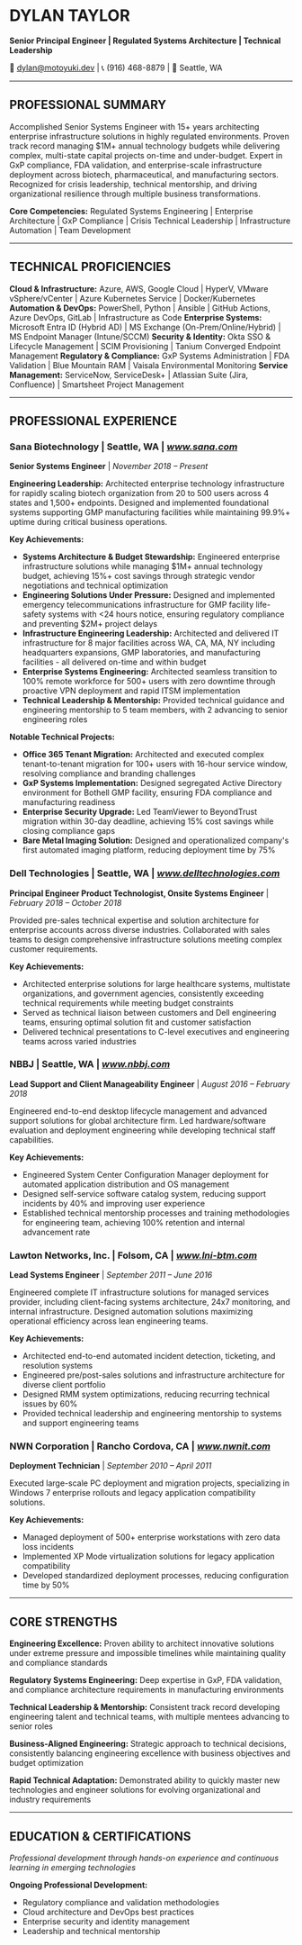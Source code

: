 
# DYLAN TAYLOR

**Senior Principal Engineer | Regulated Systems Architecture | Technical Leadership**

📧 dylan@motoyuki.dev | 📞 (916) 468-8879 | 📍 Seattle, WA

---

## PROFESSIONAL SUMMARY

Accomplished Senior Systems Engineer with 15+ years architecting enterprise infrastructure solutions in highly regulated environments. Proven track record managing $1M+ annual technology budgets while delivering complex, multi-state capital projects on-time and under-budget. Expert in GxP compliance, FDA validation, and enterprise-scale infrastructure deployment across biotech, pharmaceutical, and manufacturing sectors. Recognized for crisis leadership, technical mentorship, and driving organizational resilience through multiple business transformations.

**Core Competencies:** Regulated Systems Engineering | Enterprise Architecture | GxP Compliance | Crisis Technical Leadership | Infrastructure Automation | Team Development

---

## TECHNICAL PROFICIENCIES

**Cloud & Infrastructure:** Azure, AWS, Google Cloud | HyperV, VMware vSphere/vCenter | Azure Kubernetes Service | Docker/Kubernetes
**Automation & DevOps:** PowerShell, Python | Ansible | GitHub Actions, Azure DevOps, GitLab | Infrastructure as Code
**Enterprise Systems:** Microsoft Entra ID (Hybrid AD) | MS Exchange (On-Prem/Online/Hybrid) | MS Endpoint Manager (Intune/SCCM)
**Security & Identity:** Okta SSO & Lifecycle Management | SCIM Provisioning | Tanium Converged Endpoint Management
**Regulatory & Compliance:** GxP Systems Administration | FDA Validation | Blue Mountain RAM | Vaisala Environmental Monitoring
**Service Management:** ServiceNow, ServiceDesk+ | Atlassian Suite (Jira, Confluence) | Smartsheet Project Management

---

## PROFESSIONAL EXPERIENCE

### **Sana Biotechnology** | Seattle, WA | *www.sana.com*

**Senior Systems Engineer** | _November 2018 – Present_

**Engineering Leadership:** Architected enterprise technology infrastructure for rapidly scaling biotech organization from 20 to 500 users across 4 states and 1,500+ endpoints. Designed and implemented foundational systems supporting GMP manufacturing facilities while maintaining 99.9%+ uptime during critical business operations.

**Key Achievements:**

- **Systems Architecture & Budget Stewardship:** Engineered enterprise infrastructure solutions while managing $1M+ annual technology budget, achieving 15%+ cost savings through strategic vendor negotiations and technical optimization
- **Engineering Solutions Under Pressure:** Designed and implemented emergency telecommunications infrastructure for GMP facility life-safety systems with <24 hours notice, ensuring regulatory compliance and preventing $2M+ project delays
- **Infrastructure Engineering Leadership:** Architected and delivered IT infrastructure for 8 major facilities across WA, CA, MA, NY including headquarters expansions, GMP laboratories, and manufacturing facilities - all delivered on-time and within budget
- **Enterprise Systems Engineering:** Architected seamless transition to 100% remote workforce for 500+ users with zero downtime through proactive VPN deployment and rapid ITSM implementation
- **Technical Leadership & Mentorship:** Provided technical guidance and engineering mentorship to 5 team members, with 2 advancing to senior engineering roles

**Notable Technical Projects:**

- **Office 365 Tenant Migration:** Architected and executed complex tenant-to-tenant migration for 100+ users with 16-hour service window, resolving compliance and branding challenges
- **GxP Systems Implementation:** Designed segregated Active Directory environment for Bothell GMP facility, ensuring FDA compliance and manufacturing readiness
- **Enterprise Security Upgrade:** Led TeamViewer to BeyondTrust migration within 30-day deadline, achieving 15% cost savings while closing compliance gaps
- **Bare Metal Imaging Solution:** Designed and operationalized company's first automated imaging platform, reducing deployment time by 75%

### **Dell Technologies** | Seattle, WA | *www.delltechnologies.com*

**Principal Engineer Product Technologist, Onsite Systems Engineer** | _February 2018 – October 2018_

Provided pre-sales technical expertise and solution architecture for enterprise accounts across diverse industries. Collaborated with sales teams to design comprehensive infrastructure solutions meeting complex customer requirements.

**Key Achievements:**

- Architected enterprise solutions for large healthcare systems, multistate organizations, and government agencies, consistently exceeding technical requirements while meeting budget constraints
- Served as technical liaison between customers and Dell engineering teams, ensuring optimal solution fit and customer satisfaction
- Delivered technical presentations to C-level executives and engineering teams across varied industries

### **NBBJ** | Seattle, WA | *www.nbbj.com*

**Lead Support and Client Manageability Engineer** | _August 2016 – February 2018_

Engineered end-to-end desktop lifecycle management and advanced support solutions for global architecture firm. Led hardware/software evaluation and deployment engineering while developing technical staff capabilities.

**Key Achievements:**

- Engineered System Center Configuration Manager deployment for automated application distribution and OS management
- Designed self-service software catalog system, reducing support incidents by 40% and improving user experience
- Established technical mentorship processes and training methodologies for engineering team, achieving 100% retention and internal advancement rate

### **Lawton Networks, Inc.** | Folsom, CA | *www.lni-btm.com*

**Lead Systems Engineer** | _September 2011 – June 2016_

Engineered complete IT infrastructure solutions for managed services provider, including client-facing systems architecture, 24x7 monitoring, and internal infrastructure. Designed automation solutions maximizing operational efficiency across lean engineering teams.

**Key Achievements:**

- Architected end-to-end automated incident detection, ticketing, and resolution systems
- Engineered pre/post-sales solutions and infrastructure architecture for diverse client portfolio
- Designed RMM system optimizations, reducing recurring technical issues by 60%
- Provided technical leadership and engineering mentorship to systems and support engineering teams

### **NWN Corporation** | Rancho Cordova, CA | *www.nwnit.com*

**Deployment Technician** | _September 2010 – April 2011_

Executed large-scale PC deployment and migration projects, specializing in Windows 7 enterprise rollouts and legacy application compatibility solutions.

**Key Achievements:**

- Managed deployment of 500+ enterprise workstations with zero data loss incidents
- Implemented XP Mode virtualization solutions for legacy application compatibility
- Developed standardized deployment processes, reducing configuration time by 50%

---

## CORE STRENGTHS

**Engineering Excellence:** Proven ability to architect innovative solutions under extreme pressure and impossible timelines while maintaining quality and compliance standards

**Regulatory Systems Engineering:** Deep expertise in GxP, FDA validation, and compliance architecture requirements in manufacturing environments

**Technical Leadership & Mentorship:** Consistent track record developing engineering talent and technical teams, with multiple mentees advancing to senior roles

**Business-Aligned Engineering:** Strategic approach to technical decisions, consistently balancing engineering excellence with business objectives and budget optimization

**Rapid Technical Adaptation:** Demonstrated ability to quickly master new technologies and engineer solutions for evolving organizational and industry requirements

---

## EDUCATION & CERTIFICATIONS

_Professional development through hands-on experience and continuous learning in emerging technologies_

**Ongoing Professional Development:**

- Regulatory compliance and validation methodologies
- Cloud architecture and DevOps best practices
- Enterprise security and identity management
- Leadership and technical mentorship
